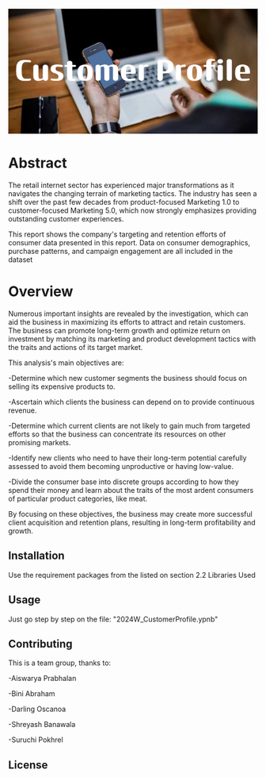 ![Customer Profile](static/logo/Customer_Profile.png)


# Abstract

The retail internet sector has experienced major transformations as it navigates the changing terrain of marketing tactics. The industry has seen a shift over the past few decades from product-focused Marketing 1.0 to customer-focused Marketing 5.0, which now strongly emphasizes providing outstanding customer experiences.

This report shows the company's targeting and retention efforts of consumer data presented in this report. Data on consumer demographics, purchase patterns, and campaign engagement are all included in the dataset


# Overview

Numerous important insights are revealed by the investigation, which can aid the business in maximizing its efforts to attract and retain customers. The business can promote long-term growth and optimize return on investment by matching its marketing and product development tactics with the traits and actions of its target market.


This analysis's main objectives are:

-Determine which new customer segments the business should focus on selling its expensive products to.

-Ascertain which clients the business can depend on to provide continuous revenue.

-Determine which current clients are not likely to gain much from targeted efforts so that the business can concentrate its resources on other promising markets.

-Identify new clients who need to have their long-term potential carefully assessed to avoid them becoming unproductive or having low-value.

-Divide the consumer base into discrete groups according to how they spend their money and learn about the traits of the most ardent consumers of particular product categories, like meat.

By focusing on these objectives, the business may create more successful client acquisition and retention plans, resulting in long-term profitability and growth.


## Installation

Use the requirement packages from the listed on section 2.2 Libraries Used
 
## Usage

Just go step by step on the file: "2024W_CustomerProfile.ypnb"

## Contributing

This is a team group, thanks to:

-Aiswarya Prabhalan

-Bini Abraham

-Darling Oscanoa

-Shreyash Banawala

-Suruchi Pokhrel

## License


